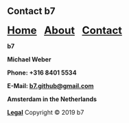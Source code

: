 ## Contact b7

<p><strong><font size="5"><a href="https://b7.github.io">Home</a> &nbsp; <a href="https://b7.github.io/about">About</a> &nbsp; <a href="https://b7.github.io/contact">Contact</a></font></strong></p>

**b7**

**Michael Weber**

**Phone: +316 8401 5534**

**E-Mail: b7.github@gmail.com**

**Amsterdam in the Netherlands**

<strong><a href="https://b7.github.io/legal">Legal</a></strong> Copyright © 2019 b7

